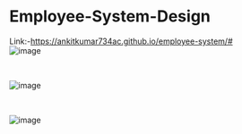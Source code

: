 # Employee-System-Design

Link:-https://ankitkumar734ac.github.io/employee-system/#
<br/>
![image](https://user-images.githubusercontent.com/71343747/207153071-4da7a1e9-1610-41de-ac3e-86b6f9ac9317.png)

<br/>

![image](https://user-images.githubusercontent.com/71343747/207153115-d50db7af-4913-4955-ba76-fa456d566628.png)

<br/>

![image](https://user-images.githubusercontent.com/71343747/207153177-ee891074-a085-491b-ab6f-4f979e2f44ac.png)

<br/>
